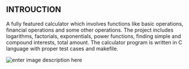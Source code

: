 ## INTROUCTION
   
   A fully featured calculator which involves functions like basic operations, financial operations and some other operations. The project includes  logarithms, factorials, exponentials, power functions, finding simple and compound interests, total amount. The calculator program is written in C language with proper test cases and makefile.
   
   ![enter image description here](https://images.ctfassets.net/mrop88jh71hl/7mZy0ZY7pNCJlDvdGY2bNb/4ca79adecc79a9f259bb4b79d1d1c71a/AdobeStock_297460390-min.jpeg?w=1600&h=1067&q=100)
